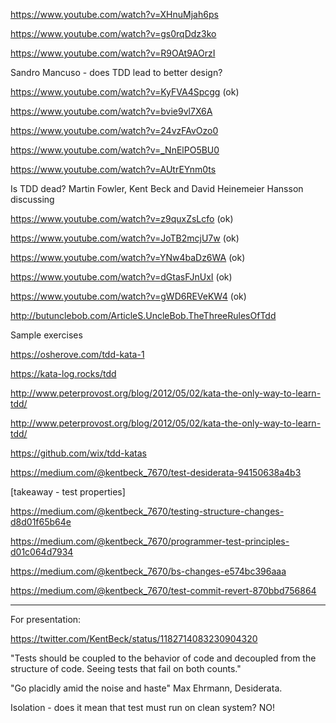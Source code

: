 https://www.youtube.com/watch?v=XHnuMjah6ps

https://www.youtube.com/watch?v=gs0rqDdz3ko

https://www.youtube.com/watch?v=R9OAt9AOrzI

Sandro Mancuso - does TDD lead to better design?

https://www.youtube.com/watch?v=KyFVA4Spcgg (ok)

https://www.youtube.com/watch?v=bvie9vl7X6A

https://www.youtube.com/watch?v=24vzFAvOzo0

https://www.youtube.com/watch?v=_NnElPO5BU0

https://www.youtube.com/watch?v=AUtrEYnm0ts

Is TDD dead? Martin Fowler, Kent Beck and David Heinemeier Hansson discussing

https://www.youtube.com/watch?v=z9quxZsLcfo  (ok)

https://www.youtube.com/watch?v=JoTB2mcjU7w  (ok)

https://www.youtube.com/watch?v=YNw4baDz6WA  (ok)

https://www.youtube.com/watch?v=dGtasFJnUxI  (ok)

https://www.youtube.com/watch?v=gWD6REVeKW4  (ok)

http://butunclebob.com/ArticleS.UncleBob.TheThreeRulesOfTdd

Sample exercises

https://osherove.com/tdd-kata-1

https://kata-log.rocks/tdd

http://www.peterprovost.org/blog/2012/05/02/kata-the-only-way-to-learn-tdd/

http://www.peterprovost.org/blog/2012/05/02/kata-the-only-way-to-learn-tdd/

https://github.com/wix/tdd-katas

https://medium.com/@kentbeck_7670/test-desiderata-94150638a4b3

[takeaway - test properties]

https://medium.com/@kentbeck_7670/testing-structure-changes-d8d01f65b64e

https://medium.com/@kentbeck_7670/programmer-test-principles-d01c064d7934

https://medium.com/@kentbeck_7670/bs-changes-e574bc396aaa

https://medium.com/@kentbeck_7670/test-commit-revert-870bbd756864


_____

For presentation:

https://twitter.com/KentBeck/status/1182714083230904320

"Tests should be coupled to the behavior of code and decoupled from the structure of code. Seeing tests that fail on both counts."

"Go placidly amid the noise and haste" Max Ehrmann, Desiderata.

Isolation - does it mean that test must run on clean system? NO!
